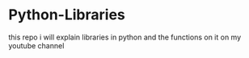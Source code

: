 # Python-Libraries
this repo i will explain libraries in python and the functions on it on my youtube channel
